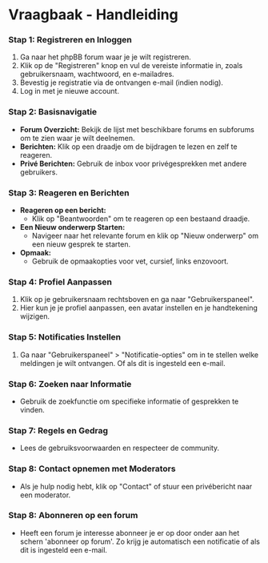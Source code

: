 # Vraagbaak - Handleiding


### Stap 1: Registreren en Inloggen

1. Ga naar het phpBB forum waar je je wilt registreren.
2. Klik op de "Registreren" knop en vul de vereiste informatie in, zoals gebruikersnaam, wachtwoord, en e-mailadres.
3. Bevestig je registratie via de ontvangen e-mail (indien nodig).
4. Log in met je nieuwe account.

### Stap 2: Basisnavigatie

- **Forum Overzicht:** Bekijk de lijst met beschikbare forums en subforums om te zien waar je wilt deelnemen.
- **Berichten:** Klik op een draadje om de bijdragen te lezen en zelf te reageren.
- **Privé Berichten:** Gebruik de inbox voor privégesprekken met andere gebruikers.

### Stap 3: Reageren en Berichten

- **Reageren op een bericht:**
  - Klik op "Beantwoorden" om te reageren op een bestaand draadje.
- **Een Nieuw onderwerp Starten:**
  - Navigeer naar het relevante forum en klik op "Nieuw onderwerp" om een nieuw gesprek te starten.
- **Opmaak:**
  - Gebruik de opmaakopties voor vet, cursief, links enzovoort. 


### Stap 4: Profiel Aanpassen

1. Klik op je gebruikersnaam rechtsboven en ga naar "Gebruikerspaneel".
2. Hier kun je je profiel aanpassen, een avatar instellen en je handtekening wijzigen.

### Stap 5: Notificaties Instellen

1. Ga naar "Gebruikerspaneel" > "Notificatie-opties" om in te stellen welke meldingen je wilt ontvangen.
Of als dit is ingesteld een e-mail.

### Stap 6: Zoeken naar Informatie

- Gebruik de zoekfunctie om specifieke informatie of gesprekken te vinden.

### Stap 7: Regels en Gedrag

- Lees de gebruiksvoorwaarden en respecteer de community.

### Stap 8: Contact opnemen met Moderators

- Als je hulp nodig hebt, klik op "Contact" of stuur een privébericht naar een moderator.

### Stap 8: Abonneren op een forum

- Heeft een forum je interesse abonneer je er op door onder aan het schern 'abonneer op forum'. 
Zo krijg je automatisch een notificatie of als dit is ingesteld een e-mail.

<!--![QRCode](pictures/vraagbaakqr.PNG)-->